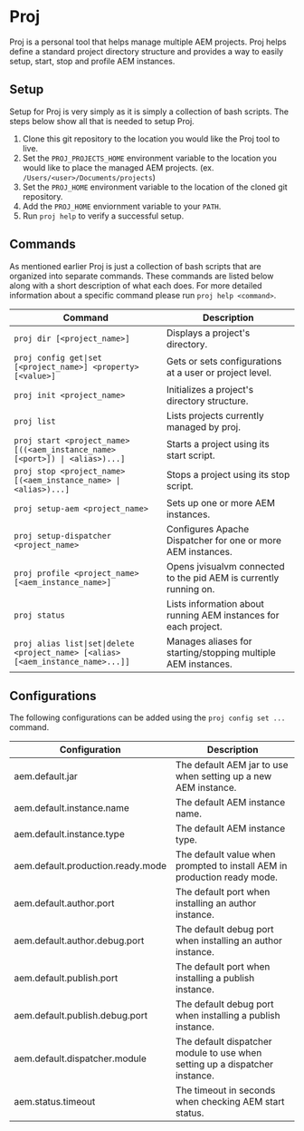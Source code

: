 # Proj
Proj is a personal tool that helps manage multiple AEM projects.  Proj helps define a standard project directory structure and provides a way to easily setup, start, stop and profile AEM instances.

## Setup
Setup for Proj is very simply as it is simply a collection of bash scripts.  The steps below show all that is needed to setup Proj.

1. Clone this git repository to the location you would like the Proj tool to live.
2. Set the `PROJ_PROJECTS_HOME` environment variable to the location you would like to place the managed AEM projects. (ex. `/Users/<user>/Documents/projects`)
3. Set the `PROJ_HOME` environment variable to the location of the cloned git repository.
4. Add the `PROJ_HOME` enviornment variable to your `PATH`.
5. Run `proj help` to verify a successful setup.

## Commands
As mentioned earlier Proj is just a collection of bash scripts that are organized into separate commands.  These commands are listed below along with a short description of what each does.  For more detailed information about a specific command please run `proj help <command>`.

| Command                                                                                                               | Description                                                       |
| --------------------------------------------------------------------------------------------------------------------- | ----------------------------------------------------------------- |
| <code>proj dir [&lt;project_name&gt;]</code>                                                                          | Displays a project's directory.                                   |
| <code>proj config get&#124;set [&lt;project_name&gt;] &lt;property&gt; [&lt;value&gt;]</code>                         | Gets or sets configurations at a user or project level.           |
| <code>proj init &lt;project_name&gt;</code>                                                                           | Initializes a project's directory structure.                      |
| <code>proj list</code>                                                                                                | Lists projects currently managed by proj.                         |
| <code>proj start &lt;project_name&gt; [((&lt;aem_instance_name&gt; [&lt;port&gt;]) &#124; &lt;alias&gt;)...]</code>   | Starts a project using its start script.                          |
| <code>proj stop &lt;project_name&gt; [(&lt;aem_instance_name&gt; &#124; &lt;alias&gt;)...]</code>                     | Stops a project using its stop script.                            |
| <code>proj setup-aem &lt;project_name&gt;</code>                                                                      | Sets up one or more AEM instances.                                |
| <code>proj setup-dispatcher &lt;project_name&gt;</code>                                                               | Configures Apache Dispatcher for one or more AEM instances.       |
| <code>proj profile &lt;project_name&gt; [&lt;aem_instance_name&gt;]</code>                                            | Opens jvisualvm connected to the pid AEM is currently running on. |
| <code>proj status</code>                                                                                              | Lists information about running AEM instances for each project.   |
| <code>proj alias list&#124;set&#124;delete &lt;project_name&gt; [&lt;alias&gt; [&lt;aem_instance_name&gt;...]]</code> | Manages aliases for starting/stopping multiple AEM instances.     |

## Configurations
The following configurations can be added using the `proj config set ...` command.

| Configuration                     | Description                                                                 |
| --------------------------------- | --------------------------------------------------------------------------- |
| aem.default.jar                   | The default AEM jar to use when setting up a new AEM instance.              |
| aem.default.instance.name         | The default AEM instance name.                                              |
| aem.default.instance.type         | The default AEM instance type.                                              |
| aem.default.production.ready.mode | The default value when prompted to install AEM in production ready mode.    |
| aem.default.author.port           | The default port when installing an author instance.                        |
| aem.default.author.debug.port     | The default debug port when installing an author instance.                  |
| aem.default.publish.port          | The default port when installing a publish instance.                        |
| aem.default.publish.debug.port    | The default debug port when installing a publish instance.                  |
| aem.default.dispatcher.module     | The default dispatcher module to use when setting up a dispatcher instance. |
| aem.status.timeout                | The timeout in seconds when checking AEM start status.                      |
